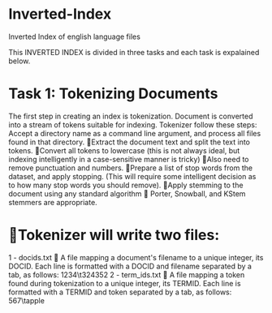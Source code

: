 # Inverted-Index
Inverted Index of english language files

This INVERTED INDEX is divided in three tasks and each task is expalained below.

# Task 1: Tokenizing Documents

The first step in creating an index is tokenization. Document is converted into a stream of tokens suitable for indexing.
Tokenizer follow these steps:
Accept a directory name as a command line argument, and process all files found in that directory.
􏰤Extract the document text and split the text into tokens.
􏰤Convert all tokens to lowercase (this is not always ideal, but indexing intelligently in a case-sensitive manner is tricky)
􏰤Also need to remove punctuation and numbers.
􏰤Prepare a list of stop words from the dataset, and apply stopping. (This will require some
intelligent decision as to how many stop words you should remove).
􏰤Apply stemming to the document using any standard algorithm 􏰧 Porter, Snowball, and
KStem stemmers are appropriate.
# 􏰤Tokenizer will write two files:
1 - docids.txt 􏰧 A file mapping a document's filename to a unique integer, its DOCID. Each line is formatted with a DOCID and filename separated by a tab, as follows:
1234\t324352 
2 - term_ids.txt 􏰧 A file mapping a token found during tokenization to a unique integer, its TERMID. Each line is formatted with a TERMID and token separated by a tab, as follows:
567\tapple

